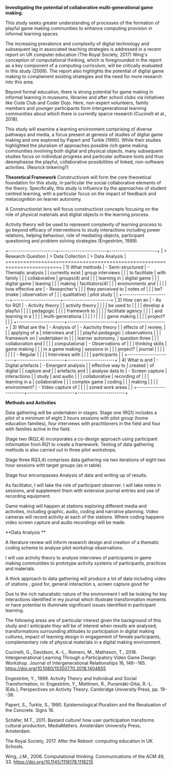 **Investigating the potential of collaborative multi-generational game making.**

This study seeks greater understanding of processes of the formation of playful game making communities to enhance computing provision in informal learning spaces.

The increasing prevalence and complexity of digital technology and subsequent lag in associated teaching strategies is addressed in a recent report on UK computer education (The Royal Society, 2017) Wing's conception of computational thinking, which is foregrounded in the report as a key component of a computing curriculum, will be critically evaluated in this study (2006). The report also highlights the potential of digital game making to complement existing strategies and the need for more research into this area.

Beyond formal education, there is strong potential for game making in informal learning in museums, libraries and after school clubs via initiatives like Code Club and Coder Dojo. Here, non-expert volunteers, family members and younger participants form intergenerational learning communities about which there is currently sparce research (Cucinelli et al., 2018).

This study will examine a learning environment comprising of diverse pathways and media, a focus present at genesis of studies of digital game making and one explored by Papert and Turkle (1990). While their studies highlighted the pluralism of approaches possible rich game making communities involving both digital and physical objects, many subsequent studies focus on individual progress and particular software tools and thus deemphasise the playful, collaborative possibilities of linked, non-software activities. (Resnick tinkering?)

**Theoretical Framework** Constructivism will form the core theoretical foundation for this study, in particular the social collaborative elements of the theory. Specifically, this study is influence by the approaches of student centred learning, with a particular focus on the impact of feedback and metacognition on learner autonomy.

A Constructionist lens will focus constructivist concepts focusing on the role of physical materials and digital objects in the learning process.

Activity theory will be used to represent complexity of learning process to go beyond efficacy of interventions to study interactions including power relations, helping behaviour, role of mediating objects, participant questioning and problem solving strategies (Engeström, 1999).

+-----------------------+-----------------------+-----------------------+ | > Research Question   | > Data Collection     | > Data Analysis       | +=======================+=======================+=======================+ | 1)  What methods      | -   Semi-structured   | -   Thematic analysis | |     currently exist   |     group interviews  |                       | |     to facilitate     |     with family       |                       | |     collaborative     |     groups(4) and     |                       | |     learning in       |     digital game      |                       | |     digital game      |     leaning           |                       | |     making            |     facilitators(4)   |                       | |     environments and  |                       |                       | |     how effective are | -   Researcher's      |                       | |     they perceived to |     notes of          |                       | |     be? (make         |     observation of    |                       | |     qualitative)      |     pilot study       |                       | +-----------------------+-----------------------+-----------------------+ | 2)  How can an        | -   As for RQ1        | -   Activity theory   | |     activity theory   |                       |                       | |     be used to        |                       |                       | |     develop a playful |                       |                       | |     pedagogic         |                       |                       | |     framework to      |                       |                       | |     facilitate agency |                       |                       | |     and learning in a |                       |                       | |     multi-generationa |                       |                       | | l                     |                       |                       | |     game making       |                       |                       | |     project?          |                       |                       | +-----------------------+-----------------------+-----------------------+ | 3)  What are the      | -   Analysis of       | -   Aactivity theory  | |     effects of        |     review,           |                       | |     applying of a     |     interviews and    |                       | |     playful pedagogic |     observations      |                       | |     framework on      |     undertaken in     |                       | |     learner autonomy, |     question three    |                       | |     collaboration and |                       |                       | |     computational     | -   Observations of   |                       | |     thinking skills   |     game making       |                       | |     in a game making  |     sessions in       |                       | |     project?          |     journal           |                       | |                       |                       |                       | |                       | -   Regular           |                       | |                       |     Interviews with   |                       | |                       |     participants      |                       | +-----------------------+-----------------------+-----------------------+ | 4)  What is and       | -   Digital artefacts | -   Emergent analysis | |     effective way to  |     created           |     of digital        | |     capture and       |                       |     artefacts and     | |     analyse data to   | -   Screen capture    |     interactions      | |     study             |     and audio         |                       | |     collaborative     |     recording of      |                       | |     learning in a     |     collaborative     |                       | |     complex game      |     coding            |                       | |     making            |                       |                       | |     environment?      | -   Video capture of  |                       | |                       |     zoned work areas  |                       | +-----------------------+-----------------------+-----------------------+

**Methods and Activities**

Data gathering will be undertaken in stages. Stage one (RQ1) includes a pilot of a minimum of eight 2 hours sessions with pilot group (home education families), four interviews with practitioners in the field and four with families active in the field.

Stage two (RQ2,4) incorporates a co-design approach using participant information from RQ1 to create a framework. Testing of data gathering methods is also carried out in three pilot workshops.

Stage three RQ3,4) comprises data gathering via two iterations of eight two hour sessions with target groups (as in table).

Stage four encompasses Analysis of data and writing up of results.

As facilitator, I will take the role of participant observer. I will take notes in sessions, and supplement them with extensive journal entries and use of recording equipment.

Game making will happen at stations exploring different media and activities, including graphic, audio, coding and narrative planning. Video cameras will record activity at each of the stations. Where coding happens video screen capture and audio recordings will be made.

**Data Analysis **

A literature review will inform research design and creation of a thematic coding scheme to analyse pilot workshop observations.

I will use activity theory to analyse interviews of participants in game making communities to prototype activity systems of participants, practices and materials.

A thick approach to data gathering will produce a lot of data including video of stations , good for, general interaction s, screen capture good for

Due to the rich naturalistic nature of the environment I will be looking for key interactions identified in my journal which illustrate transformation moments or have potential to illuminate significant issues identified in participant learning.

The following areas are of particular interest given the background of this study and I anticipate they will be of interest when results are analysed; transformations surrounding attitudes to participation in digital making cultures, impact of learning design in engagement of female participants, complementary role of physical materials in a digital making environment.

Cucinelli, G., Davidson, A.-L., Romero, M., Matheson, T., 2018. Intergenerational Learning Through a Participatory Video Game Design Workshop. Journal of Intergenerational Relationships 16, 146--165. https://doi.org/10.1080/15350770.2018.1404855

Engeström, Y., 1999. Activity Theory and Individual and Social Transformation, in: Engeström, Y., Miettinen, R., Punamäki-Gitai, R.-L. (Eds.), Perspectives on Activity Theory. Cambridge University Press, pp. 19--38.

Papert, S., Turkle, S., 1990. Epistemological Pluralism and the Revaluation of the Concrete. Signs 16.

Schäfer, M.T., 2011. Bastard culture! how user participation transforms cultural production, MediaMatters. Amsterdam University Press, Amsterdam.

The Royal Society, 2017. After the Reboot: computing education in UK Schools.

Wing, J.M., 2006. Computational thinking. Communications of the ACM 49, 33. https://doi.org/10.1145/1118178.1118215 